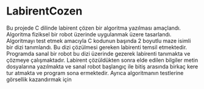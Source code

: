 # LabirentCozen

Bu projede C dilinde labirent çözen bir algoritma yazılması amaçlandı. Algoritma fiziksel bir robot üzerinde uygulanmak üzere tasarlandı. Algoritmayı test etmek amacıyla C kodunun başında 2 boyutlu maze isimli bir dizi tanımlandı. Bu dizi çözülmesi gereken labirenti temsil etmektedir. Programda sanal bir robot bu dizi üzerinde gezerek labirenti tanımakta ve çözmeye çalışmaktadır. Labirent çözüldükten sonra elde edilen bilgiler metin dosyalarına yazılmakta ve sanal robot başlangıç ile bitiş arasında birkaç kere tur atmakta ve program sona ermektedir. Ayrıca algoritmanın testlerine görsellik kazandırmak için
